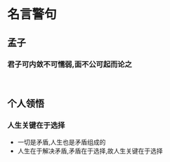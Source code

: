 # 名言警句
## 孟子
### 君子可内敛不可懦弱,面不公可起而论之

<br/>

## 个人领悟
### 人生关键在于选择
- 一切是矛盾,人生也是矛盾组成的
- 人生在于解决矛盾,矛盾在于选择,故人生关键在于选择
